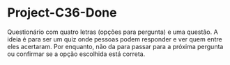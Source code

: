 # Project-C36-Done
Questionário com quatro letras (opções para pergunta) e uma questão. A ideia é para ser um quiz onde pessoas podem responder e ver quem entre eles acertaram. Por enquanto, não da para passar para a próxima pergunta ou confirmar se a opção escolhida está correta.
